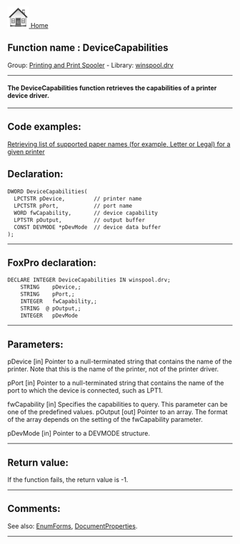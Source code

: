 [<img src="../../images/home.png"> Home ](https://github.com/VFPX/Win32API)  

## Function name : DeviceCapabilities
Group: [Printing and Print Spooler](../../functions_group.md#Printing_and_Print_Spooler)  -  Library: [winspool.drv](../../Libraries.md#winspool.drv)  
***  


#### The DeviceCapabilities function retrieves the capabilities of a printer device driver.
***  


## Code examples:
[Retrieving list of supported paper names (for example, Letter or Legal) for a given printer](../../samples/sample_356.md)  

## Declaration:
```foxpro  
DWORD DeviceCapabilities(
  LPCTSTR pDevice,         // printer name
  LPCTSTR pPort,           // port name
  WORD fwCapability,       // device capability
  LPTSTR pOutput,          // output buffer
  CONST DEVMODE *pDevMode  // device data buffer
);  
```  
***  


## FoxPro declaration:
```foxpro  
DECLARE INTEGER DeviceCapabilities IN winspool.drv;
	STRING    pDevice,;
	STRING    pPort,;
	INTEGER   fwCapability,;
	STRING  @ pOutput,;
	INTEGER   pDevMode  
```  
***  


## Parameters:
pDevice 
[in] Pointer to a null-terminated string that contains the name of the printer. Note that this is the name of the printer, not of the printer driver. 

pPort 
[in] Pointer to a null-terminated string that contains the name of the port to which the device is connected, such as LPT1. 

fwCapability 
[in] Specifies the capabilities to query. This parameter can be one of the predefined values. 
pOutput 
[out] Pointer to an array. The format of the array depends on the setting of the fwCapability parameter.

pDevMode 
[in] Pointer to a DEVMODE structure.  
***  


## Return value:
If the function fails, the return value is -1.  
***  


## Comments:
See also: [EnumForms](../winspool.drv/EnumForms.md), [DocumentProperties](../winspool.drv/DocumentProperties.md).  
  
***  

